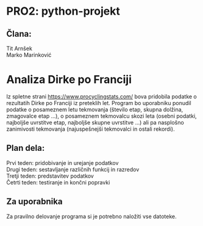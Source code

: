 # PRO2: python-projekt
## Člana:
Tit Arnšek <br/>
Marko Marinković <br/>
# Analiza Dirke po Franciji
Iz spletne strani https://www.procyclingstats.com/ bova pridobila podatke o rezultatih Dirke po Franciji iz preteklih let.
Program bo uporabniku ponudil podatke o posameznem letu tekmovanja (število etap, skupna dolžina, zmagovalce etap ...), o posameznem tekmovalcu skozi leta (osebni podatki, najboljše uvrstitve etap, najboljše skupne uvrstitve ...) ali pa nasplošno zanimivosti tekmovanja (najuspešnejši tekmovalci in ostali rekordi).
## Plan dela:
Prvi teden: pridobivanje in urejanje podatkov <br/>
Drugi teden: sestavljanje različnih funkcij in razredov <br/>
Tretji teden: predstavitev podatkov <br/>
Četrti teden: testiranje in končni popravki <br/>

## Za uporabnika
Za pravilno delovanje programa si je potrebno naložiti vse datoteke.
